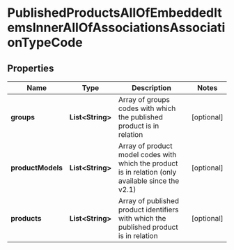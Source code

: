 

# PublishedProductsAllOfEmbeddedItemsInnerAllOfAssociationsAssociationTypeCode


## Properties

| Name | Type | Description | Notes |
|------------ | ------------- | ------------- | -------------|
|**groups** | **List&lt;String&gt;** | Array of groups codes with which the published product is in relation |  [optional] |
|**productModels** | **List&lt;String&gt;** | Array of product model codes with which the product is in relation (only available since the v2.1) |  [optional] |
|**products** | **List&lt;String&gt;** | Array of published product identifiers with which the published product is in relation |  [optional] |



